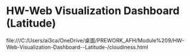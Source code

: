 # HW-Web Visualization Dashboard (Latitude)
 
file:///C:/Users/ai3ca/OneDrive/桌面/PREWORK_AFH/Module%209/HW-Web-Visualization-Dashboard--Latitude-/cloudiness.html
